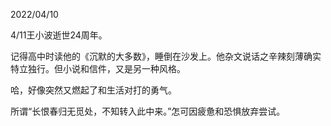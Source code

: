 2022/04/10

4/11王小波逝世24周年。

记得高中时读他的《沉默的大多数》，睡倒在沙发上。他杂文说话之辛辣刻薄确实特立独行。但小说和信件，又是另一种风格。

哈，好像突然又燃起了和生活对打的勇气。

所谓“长恨春归无觅处，不知转入此中来。”怎可因疲惫和恐惧放弃尝试。

<img title="" src="file:///Users/qinluo/Documents/Github/my-weird-life/字/image/wangxiaobo1.jpeg" alt="">

<img title="" src="file:///Users/qinluo/Documents/Github/my-weird-life/字/image/wangxiaobo2.jpeg" alt="">

<img title="" src="file:///Users/qinluo/Documents/Github/my-weird-life/字/image/wangxiaobo3.jpeg" alt="">

<img title="" src="file:///Users/qinluo/Documents/Github/my-weird-life/字/image/wangxiaobo4.jpeg" alt="">